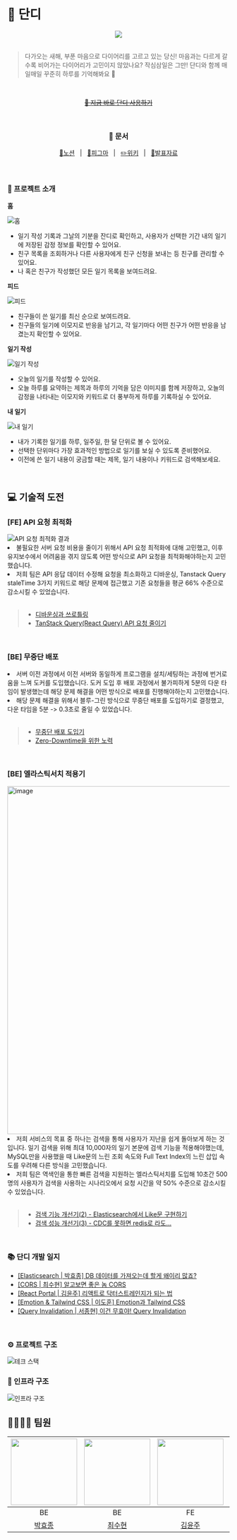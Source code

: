 <h1>📔 단디</h1>

<div align="center">
  <img src="https://github.com/boostcampwm2023/web18_Dandi/assets/113580033/7b6e620e-36ff-41f0-b9f4-9a65afb04d5d"/>
</div>

<br/>

> 다가오는 새해, 부푼 마음으로 다이어리를 고르고 있는 당신! 마음과는 다르게 갈수록 비어가는 다이어리가 고민이지 않았나요?
> 작심삼일은 그만! 단디와 함께 매일매일 꾸준히 하루를 기억해봐요 🌱

<br/>
<p align="center">
  <a href="https://dandi-ary.site" ><del>🔗 지금 바로 단디 사용하기</del></a>
</p>
<br/>
<div align="center">
  <h3>📖 문서</h3> 
  <p>
    <a href="https://www.notion.so/kimyoonju/fbe671710cd9468587be6232d9697d3c?pvs=4">📘노션</a>
    &nbsp; | &nbsp; 
    <a href="https://www.figma.com/file/zJVmbuNXUV3cFFIFCqolXY/Dandi_Design?type=design&node-id=0-1&mode=design&t=nfkk1qWdfnKYXdta-0">🎨피그마</a>
    &nbsp; | &nbsp; 
    <a href="https://github.com/boostcampwm2023/web18_Dandi/wiki">✏️위키</a>
    &nbsp; | &nbsp; 
    <a href="https://docs.google.com/presentation/d/1_gDSra2qMra45Cr4_7HLSl1MXH8P7n_XEQGPdLCaG9g/edit?usp=sharing">💁발표자료</a>
  </p>
</div>

<br/>
<h3>🚀 프로젝트 소개</h3>

<b>홈</b>

<img src="https://github.com/boostcampwm2023/web18_Dandi/assets/86141652/7f97bc0a-2e12-4708-94c7-5a91d9a5b5bf" alt="홈"/>

<ul>
  <li>일기 작성 기록과 그날의 기분을 잔디로 확인하고, 사용자가 선택한 기간 내의 일기에 저장된 감정 정보를 확인할 수 있어요.</li>
  <li>친구 목록을 조회하거나 다른 사용자에게 친구 신청을 보내는 등 친구를 관리할 수 있어요.</li>
  <li>나 혹은 친구가 작성했던 모든 일기 목록을 보여드려요.</li>
</ul>

<b>피드</b>

<img src="https://github.com/boostcampwm2023/web18_Dandi/assets/86141652/a7f19b08-c478-48df-b255-36b28d8a3e70" alt="피드"/>

<ul>
  <li>친구들이 쓴 일기를 최신 순으로 보여드려요.</li>
  <li>친구들의 일기에 이모지로 반응을 남기고, 각 일기마다 어떤 친구가 어떤 반응을 남겼는지 확인할 수 있어요.</li>
</ul>

<b>일기 작성</b>

<img src="https://github.com/boostcampwm2023/web18_Dandi/assets/86141652/46df11b3-a9e9-4952-acc3-f4022ad985e2" alt="일기 작성"/>

<ul>
  <li>오늘의 일기를 작성할 수 있어요.</li>
  <li>오늘 하루를 요약하는 제목과 하루의 기억을 담은 이미지를 함께 저장하고, 오늘의 감정을 나타내는 이모지와 키워드로 더 풍부하게 하루를 기록하실 수 있어요.</li>
</ul>

<b>내 일기</b>

<img src="https://github.com/boostcampwm2023/web18_Dandi/assets/86141652/87bcaaf5-625e-45f4-9183-67c7465e1bdb" alt="내 일기"/>

<ul>
  <li>내가 기록한 일기를 하루, 일주일, 한 달 단위로 볼 수 있어요.</li>
  <li>선택한 단위마다 가장 효과적인 방법으로 일기를 보실 수 있도록 준비했어요.</li>
  <li>이전에 쓴 일기 내용이 궁금할 때는 제목, 일기 내용이나 키워드로 검색해보세요.</li>
</ul>
<br/>

<h2>💻 기술적 도전</h2>

<h3>[FE] API 요청 최적화</h3>

<img src="https://github.com/boostcampwm2023/web18_Dandi/assets/75190035/d0b591b5-fc70-4f7a-a6c0-ac86eb67e491" alt="API 요청 최적화 결과"/>

<li>불필요한 서버 요청 비용을 줄이기 위해서 API 요청 최적화에 대해 고민했고, 이후 유지보수에서 어려움을 겪지 않도록 어떤 방식으로 API 요청을 최적화해야하는지 고민했습니다.</li>
<li>저희 팀은 API 응답 데이터 수정해 요청을 최소화하고 디바운싱, Tanstack Query staleTime 3가지 키워드로 해당 문제에 접근했고 기존 요청들을 평균 66% 수준으로 감소시킬 수 있었습니다.</li>

<br/>

> - <a href="https://www.notion.so/kimyoonju/af665439840e4367b379c7a2d1b0125a?v=e112c574bbc74ee09e0ddf14a9893c2e&p=695d6520aa9142658e81b6bbd19c1d55&pm=s">디바운싱과 쓰로틀링</a>
> - <a href="https://velog.io/@dohun2/React-Query%EB%A1%9C-API-%EC%9A%94%EC%B2%AD-%EC%A4%84%EC%9D%B4%EA%B8%B0">TanStack Query(React Query) API 요청 줄이기</a>

<br/>

<h3>[BE] 무중단 배포</h3>

<img src="https://github.com/boostcampwm2023/web18_Dandi/assets/75190035/d0ff1dc3-5a4a-44e9-bafc-0a5f80050172" alt=""/>

<li>서버 이전 과정에서 이전 서버와 동일하게 프로그램을 설치/세팅하는 과정에 번거로움을 느껴 도커를 도입했습니다. 도커 도입 후 배포 과정에서 불가피하게 5분의 다운 타임이 발생했는데 해당 문제 해결을 어떤 방식으로 배포를 진행해야하는지 고민했습니다.</li>
<li>해당 문제 해결을 위해서 블루-그린 방식으로 무중단 배포를 도입하기로 결정했고, 다운 타임을 5분 -> 0.3초로 줄일 수 있었습니다.</li>

<br/>

> - <a href="https://velog.io/@shunny/Docker%EC%99%80-Nginx%EB%A1%9C-%EB%AC%B4%EC%A4%91%EB%8B%A8-%EB%B0%B0%ED%8F%AC%EB%A5%BC-%ED%95%B4%EB%B3%B4%EC%9E%90">무중단 배포 도입기</a>
> - <a href="https://velog.io/@shunny/Zero-Downtime%EC%9D%84-%EC%9C%84%ED%95%B4">Zero-Downtime을 위한 노력</a>

<br/>

<h3>[BE] 엘라스틱서치 적용기</h3>

<img width="788" alt="image" src="https://github.com/boostcampwm2023/web18_Dandi/assets/75190035/cb305f89-2609-4002-a33f-3c47cd85315d">

<li>저희 서비스의 목표 중 하나는 검색을 통해 사용자가 지난을 쉽게 돌아보게 하는 것입니다. 일기 검색을 위해 최대 10,000자의 일기 본문에 검색 기능을 적용해야했는데, MySQL만을 사용했을 때 Like문의 느린 조회 속도와 Full Text Index의 느린 삽입 속도를 우려해 다른 방식을 고민했습니다.</li>
<li>저희 팀은 역색인을 통한 빠른 검색을 지원하는 엘라스틱서치를 도입해 10초간 500명의 사용자가 검색을 사용하는 시나리오에서 요청 시간을 약 50% 수준으로 감소시킬 수 있었습니다.</li>

<br/>

> - <a href="https://www.notion.so/kimyoonju/2-Elasticsearch-Like-7bb08e2d93584255a95a9e075afdbfc0?pvs=4">검색 기능 개선기(2) - Elasticsearch에서 Like문 구현하기</a>
> - <a href="https://www.notion.so/kimyoonju/af665439840e4367b379c7a2d1b0125a?v=e112c574bbc74ee09e0ddf14a9893c2e&p=396733db362e4f20bdad9e03037f5da0&pm=s">검색 성능 개선기(3) - CDC를 못하면 redis로 라도…</a>

<br/>

<h3>📚 단디 개발 일지</h3>
<ul>
  <li>
    <a href="https://www.notion.so/kimyoonju/af665439840e4367b379c7a2d1b0125a?v=e112c574bbc74ee09e0ddf14a9893c2e&p=c247882f2f6846c883a417ef4681b3e2&pm=s">[Elasticsearch | 박효종] DB 데이터를 가져오는데 할게 왜이리 많죠?</a>
  </li>
  <li>
    <a href="https://velog.io/@shunny/Web-%EC%95%8C%EA%B3%A0-%EB%B3%B4%EB%A9%B4-%EC%A2%8B%EC%9D%80-%EB%86%88...-CORS">[CORS | 최수현] 알고보면 좋은 놈 CORS</a>
  </li>
  <li>
    <a href="https://velog.io/@gimewn/useRef-%EC%99%9C-%EC%93%B0%EB%8A%94-%EA%B1%B4%EA%B0%80%EC%9A%94">[React Portal | 김윤주] 리액트로 닥터스트레인지가 되는 법</a>
  </li>
  <li>
    <a href="https://velog.io/@dohun2/Emotion%EA%B3%BC-Tailwind-CSS">[Emotion & Tailwind CSS | 이도훈] Emotion과 Tailwind CSS</a>
  </li>
  <li>
    <a href="https://surpise.tistory.com/6">[Query Invalidation | 서종현] 이건 무효야! Query Invalidation</a>
  </li>
</ul>

<br/>
<h3>⚙️ 프로젝트 구조</h3>
<img src="https://github.com/boostcampwm2023/web18_Dandi/assets/75190035/fad709f3-3599-4dcc-83ad-51566a65e969" alt="테크 스택"/>
<br/>

<h3>🚀 인프라 구조</h3>
<img src="https://github.com/boostcampwm2023/web18_Dandi/assets/86141652/ed822c7f-7511-4604-9d95-f4ff2568e01b" alt="인프라 구조"/>
<br/>

<h2>👨‍👨‍👧‍👧 팀원</h2>

| <img src="https://github.com/boostcampwm2023/web18_Dandi/assets/86141652/2968ee75-3357-4378-ab32-202ad12bc76f" height=150 width=150 /> | <img src="https://github.com/boostcampwm2023/web18_Dandi/assets/86141652/0d3085f3-c588-4b21-98b1-bf6829793e0b" height=150 width=150 /> | <img src="https://github.com/boostcampwm2023/web18_Dandi/assets/86141652/4bd0fd8a-c94f-4175-9c1e-d75a73be5858" height=150 width=150 /> | <img src="https://github.com/boostcampwm2023/web18_Dandi/assets/86141652/06cb3533-d927-4ed1-bd8b-cddffe298e3f" height=150 width=150 /> | <img src="https://github.com/boostcampwm2023/web18_Dandi/assets/86141652/7b8fde40-bc13-4cf2-81ea-d538d69cdf82" height=150 width=150 /> |
| :------------------------------------------------------------------------------------------------------------------------------------: | :------------------------------------------------------------------------------------------------------------------------------------: | :------------------------------------------------------------------------------------------------------------------------------------: | :------------------------------------------------------------------------------------------------------------------------------------: | :------------------------------------------------------------------------------------------------------------------------------------: |
|                                                                   BE                                                                   |                                                                   BE                                                                   |                                                                   FE                                                                   |                                                                   FE                                                                   |                                                                   FE                                                                   |
|                                                [박효종](https://github.com/HyoJongPark)                                                |                                                 [최수현](https://github.com/shunny822)                                                 |                                                  [김윤주](https://github.com/gimewn)                                                   |                                                  [서종현](https://github.com/surpise)                                                  |                                                  [이도훈](https://github.com/dohun2)                                                   |
